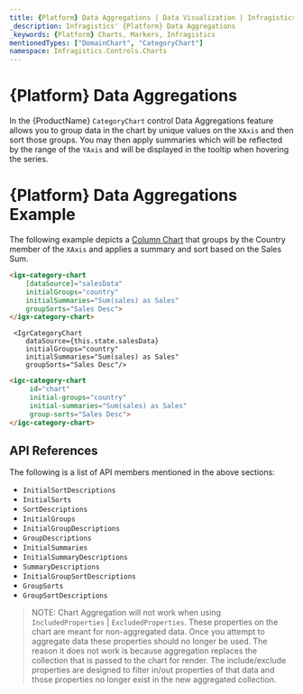 ```yaml
---
title: {Platform} Data Aggregations | Data Visualization | Infragistics
_description: Infragistics' {Platform} Data Aggregations
_keywords: {Platform} Charts, Markers, Infragistics
mentionedTypes: ["DomainChart", "CategoryChart"]
namespace: Infragistics.Controls.Charts
---
```


# {Platform} Data Aggregations

In the {ProductName} `CategoryChart` control Data Aggregations feature allows you to group data in the chart by unique values on the `XAxis` and then sort those groups. You may then apply summaries which will be reflected by the range of the `YAxis` and will be displayed in the tooltip when hovering the series.

# {Platform} Data Aggregations Example

The following example depicts a [Column Chart](../types/column-chart.md) that groups by the Country member of the `XAxis` and applies a summary and sort based on the Sales Sum.

<code-view style="height: 500px"
           data-demos-base-url="{environment:dvDemosBaseUrl}"
           iframe-src="{environment:dvDemosBaseUrl}/charts/category-chart-data-aggregations"
           alt="{Platform} Data Aggregations Example"
           github-src="charts/category-chart/data-aggregations">
</code-view>

```html
<igx-category-chart
    [dataSource]="salesData"
    initialGroups="country"
    initialSummaries="Sum(sales) as Sales"
    groupSorts="Sales Desc">
</igx-category-chart>
```

```tsx
 <IgrCategoryChart
    dataSource={this.state.salesData}
    initialGroups="country"
    initialSummaries="Sum(sales) as Sales"
    groupSorts="Sales Desc"/>
```
```html
<igc-category-chart
     id="chart"
     initial-groups="country"
     initial-summaries="Sum(sales) as Sales"
     group-sorts="Sales Desc">
</igc-category-chart>
```

## API References

The following is a list of API members mentioned in the above sections:

- `InitialSortDescriptions`
- `InitialSorts`
- `SortDescriptions`
- `InitialGroups`
- `InitialGroupDescriptions`
- `GroupDescriptions`
- `InitialSummaries`
- `InitialSummaryDescriptions`
- `SummaryDescriptions`
- `InitialGroupSortDescriptions`
- `GroupSorts`
- `GroupSortDescriptions`

> NOTE: Chart Aggregation will not work when using `IncludedProperties` | `ExcludedProperties`. These properties on the chart are meant for non-aggregated data. Once you attempt to aggregate data these properties should no longer be used. The reason it does not work is because aggregation replaces the collection that is passed to the chart for render.  The include/exclude properties are designed to filter in/out properties of that data and those properties no longer exist in the new aggregated collection.

